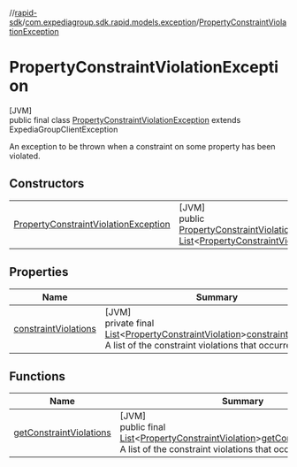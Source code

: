 //[rapid-sdk](../../../index.md)/[com.expediagroup.sdk.rapid.models.exception](../index.md)/[PropertyConstraintViolationException](index.md)

# PropertyConstraintViolationException

[JVM]\
public final class [PropertyConstraintViolationException](index.md) extends ExpediaGroupClientException

An exception to be thrown when a constraint on some property has been violated.

## Constructors

| | |
|---|---|
| [PropertyConstraintViolationException](-property-constraint-violation-exception.md) | [JVM]<br>public [PropertyConstraintViolationException](index.md)[PropertyConstraintViolationException](-property-constraint-violation-exception.md)([String](https://docs.oracle.com/javase/8/docs/api/java/lang/String.html)message, [List](https://docs.oracle.com/javase/8/docs/api/java/util/List.html)&lt;[PropertyConstraintViolation](../-property-constraint-violation/index.md)&gt;constraintViolations) |

## Properties

| Name | Summary |
|---|---|
| [constraintViolations](index.md#-1347656441%2FProperties%2F700308213) | [JVM]<br>private final [List](https://docs.oracle.com/javase/8/docs/api/java/util/List.html)&lt;[PropertyConstraintViolation](../-property-constraint-violation/index.md)&gt;[constraintViolations](index.md#-1347656441%2FProperties%2F700308213)<br>A list of the constraint violations that occurred |

## Functions

| Name | Summary |
|---|---|
| [getConstraintViolations](get-constraint-violations.md) | [JVM]<br>public final [List](https://docs.oracle.com/javase/8/docs/api/java/util/List.html)&lt;[PropertyConstraintViolation](../-property-constraint-violation/index.md)&gt;[getConstraintViolations](get-constraint-violations.md)()<br>A list of the constraint violations that occurred |
